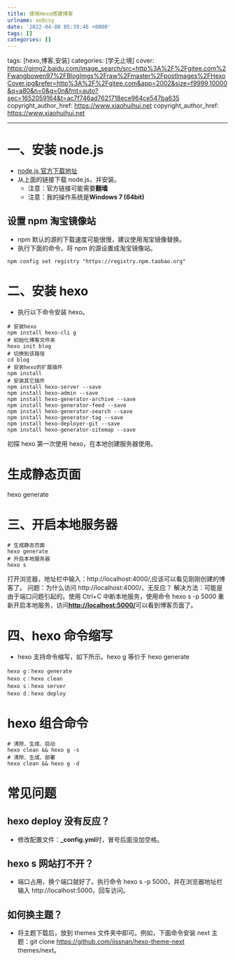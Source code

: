 ```yaml
---
title: 使用Hexo搭建博客
urlname: xo8csy
date: '2022-04-08 05:39:46 +0000'
tags: []
categories: []
---
```


tags: [hexo,博客,安装]
categories: [学无止境]
cover: https://gimg2.baidu.com/image_search/src=http%3A%2F%2Fgitee.com%2Fwangbowen97%2FBlogImgs%2Fraw%2Fmaster%2FpostImages%2FHexoCover.jpg&refer=http%3A%2F%2Fgitee.com&app=2002&size=f9999,10000&q=a80&n=0&g=0n&fmt=auto?sec=1652059164&t=ac7f746ad7621718ece964ce547ba635
copyright_author_href: https://www.xiaohuihui.net
copyright_author_href: https://www.xiaohuihui.net

---

# 一、安装 node.js

- [node.js 官方下载地址](https://nodejs.org/en/)
- 从上面的链接下载 node.js，并安装。
  - 注意：官方链接可能需要**翻墙**
  - 注意：我的操作系统是**Windows 7 (64bit)**

## 设置 npm 淘宝镜像站

- npm 默认的源的下载速度可能很慢，建议使用淘宝镜像替换。
- 执行下面的命令，将 npm 的源设置成淘宝镜像站。

```
npm config set registry "https://registry.npm.taobao.org"
```

# 二、安装 hexo

- 执行以下命令安装 hexo。

```
# 安装hexo
npm install hexo-cli g
# 初始化博客文件夹
hexo init blog
# 切换到该路径
cd blog
# 安装hexo的扩展插件
npm install
# 安装其它插件
npm install hexo-server --save
npm install hexo-admin --save
npm install hexo-generator-archive --save
npm install hexo-generator-feed --save
npm install hexo-generator-search --save
npm install hexo-generator-tag --save
npm install hexo-deployer-git --save
npm install hexo-generator-sitemap --save

```

初探 hexo
第一次使用 hexo，在本地创建服务器使用。

# 生成静态页面

hexo generate

# 三、开启本地服务器

```
# 生成静态页面
hexo generate
# 开启本地服务器
hexo s
```

打开浏览器，地址栏中输入：http://localhost:4000/,应该可以看见刚刚创建的博客了。
问题：为什么访问 http://localhost:4000/，无反应？
解决方法：可能是由于端口问题引起的。使用 Ctrl+C 中断本地服务，使用命令 hexo s -p 5000 重新开启本地服务，访问[**http://localhost:5000/**](http://localhost:5000/)可以看到博客页面了。

# 四、hexo 命令缩写

- hexo 支持命令缩写，如下所示。hexo g 等价于 hexo generate

```
hexo g：hexo generate
hexo c：hexo clean
hexo s：hexo server
hexo d：hexo deploy
```

# hexo 组合命令

```
# 清除、生成、启动
hexo clean && hexo g -s
# 清除、生成、部署
hexo clean && hexo g -d
```

# 常见问题

## hexo deploy 没有反应？

- 修改配置文件：**\_config.yml**时，冒号后面没加空格。

## hexo s 网站打不开？

- 端口占用，换个端口就好了。执行命令 hexo s -p 5000，并在浏览器地址栏输入 http://localhost:5000，回车访问。

## 如何换主题？

- 将主题下载后，放到 themes 文件夹中即可。例如，下面命令安装 next 主题：git clone https://github.com/iissnan/hexo-theme-next themes/next。
